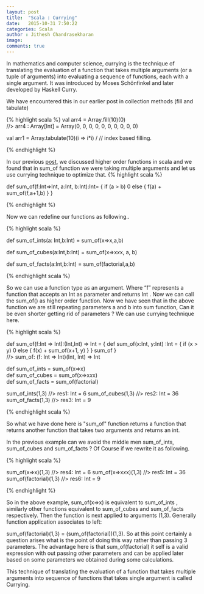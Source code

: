 ```yaml
---
layout: post
title:  "Scala : Currying"
date:   2015-10-31 7:50:22
categories: Scala
author : Jithesh Chandrasekharan
image: 
comments: true
---
```


In mathematics and computer science, currying is the technique of translating the evaluation of a function that takes multiple arguments (or a tuple of arguments) into evaluating a sequence of functions, each with a single argument. It was introduced by Moses Schönfinkel and later developed by Haskell Curry.

We have encountered this in our earlier post in collection methods (fill and tabulate)

{% highlight scala %}
val arr4 = Array.fill(10)(0)  
//> arr4  : Array[Int] = Array(0, 0, 0, 0, 0, 0, 0, 0, 0, 0)

val arr1 = Array.tabulate(10)(i => i*i) /
// index based filling.

{% endhighlight %}

In our previous <a target="_blank" href = "/scala-higherorder-methods">post</a>, we discussed higher order functions in scala and we found that in sum_of function we were taking multiple arguments and let us use currying technique to optimize that. 
{% highlight scala %}

def sum_of(f:Int=>Int, a:Int, b:Int):Int=
{
	if (a > b) 0
	else
	{
		f(a) + sum_of(f,a+1,b)
	}
}                                         	

{% endhighlight %}

Now we can redefine our functions as following..

{% highlight scala %}

def sum_of_ints(a: Int,b:Int) = sum_of(x=>x,a,b)
                                                  
def sum_of_cubes(a:Int,b:Int) = sum_of(x=>x*x*x, a, b)
                                                 
def sum_of_facts(a:Int,b:Int) = sum_of(factorial,a,b)
                                               	

{% endhighlight scala %}

So we can use a function type as an argument. Where “f” represents a function that accepts an Int as parameter and returns Int . Now we can call the sum_of() as higher order function.  Now we have seen that in the above function we are still repeating parameters a and b into sum function, Can it be even shorter getting rid of parameters ? We can use currying technique here.

{% highlight scala %}

def sum_of(f:Int => Int):(Int,Int) => Int =
{
	def sum_of(x:Int, y:Int) :Int =
	{
		 if (x > y) 0
		 else
		 {
		 	 f(x) + sum_of(x+1, y)
		 }
	}
	sum_of
}     
//> sum_of: (f: Int => Int)(Int, Int) => Int
	
def sum_of_ints = sum_of(x=>x)            
def sum_of_cubes = sum_of(x=>x*x*x)       
def sum_of_facts = sum_of(factorial)  

sum_of_ints(1,3)     //> res1: Int = 6
sum_of_cubes(1,3)    //> res2: Int = 36
sum_of_facts(1,3)    //> res3: Int = 9
	

{% endhighlight scala %}

So what we have done here is "sum_of" function returns a function that returns another function that takes two arguments and returns an int.  

In the previous example can we avoid the middle men sum_of_ints, sum_of_cubes and sum_of_facts ?  Of Course if we rewrite it as following.

{% highlight scala %}

sum_of(x=>x)(1,3)     //> res4: Int = 6
sum_of(x=>x*x*x)(1,3) //> res5: Int = 36
sum_of(factorial)(1,3) //> res6: Int = 9

{% endhighlight %}

So in the above example, sum_of(x=>x) is equivalent to sum_of_ints , similarly other functions equivalent to sum_of_cubes and sum_of_facts respectively. Then the function is next applied to arguments (1,3). Generally function application associates to left:

sum_of(factorial)(1,3) = (sum_of(factorial))(1,3). So at this point certainly a question arises what is the point of doing this way rather than passing 3 parameters. The advantage here is that sum_of(factorial) it self is a valid expression with out passing other parameters and can be applied later based on some parameters we obtained during some calculations.

This technique of translating the evaluation of a function that takes multiple arguments into sequence of functions that takes single argument is called Currying.












































